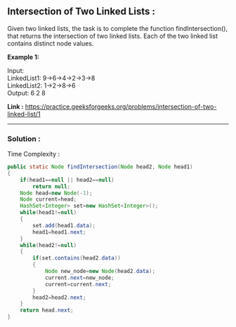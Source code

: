 <h2> Intersection of Two Linked Lists : </h2>

Given two linked lists, the task is to complete the function findIntersection(), that returns the intersection of two linked lists. Each of the two linked list contains distinct node values.

**Example 1:**

Input: <br/>
LinkedList1: 9->6->4->2->3->8<br/>
LinkedList2: 1->2->8->6<br/>
Output: 6 2 8<br/>

**Link :** https://practice.geeksforgeeks.org/problems/intersection-of-two-linked-list/1

-------------------------------------------------------------------------------------------------------------------------------------------------


<h3> Solution : </h3>

Time Complexity :


```java
public static Node findIntersection(Node head2, Node head1)
{
    if(head1==null || head2==null)
        return null;
    Node head=new Node(-1);
    Node current=head;
    HashSet<Integer> set=new HashSet<Integer>();
    while(head1!=null)
    {
        set.add(head1.data);
        head1=head1.next;
    }
    while(head2!=null)
    {
        if(set.contains(head2.data))
        {
            Node new_node=new Node(head2.data);
            current.next=new_node;
            current=current.next;
        }
        head2=head2.next;
    }
    return head.next;
}
```


